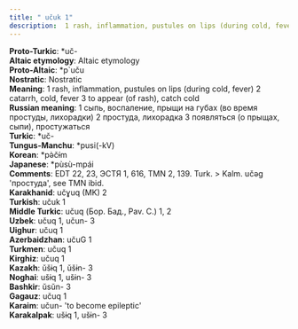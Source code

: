 ```yaml
---
title: " učuk 1"
description:  1 rash, inflammation, pustules on lips (during cold, fever) 2 catarrh, cold, fever 3 to appear (of rash), catch cold
---
```


<strong>Proto-Turkic</strong>:  *uč-<br>
<strong>Altaic etymology</strong>:  Altaic etymology<br>
<strong> Proto-Altaic</strong>:  *p`uču<br>
<strong>Nostratic</strong>:  Nostratic<br>
<strong>Meaning</strong>:  1 rash, inflammation, pustules on lips (during cold, fever) 2 catarrh, cold, fever 3 to appear (of rash), catch cold<br>
<strong>Russian meaning</strong>:  1 сыпь, воспаление, прыщи на губах (во время простуды, лихорадки) 2 простуда, лихорадка 3 появляться (о прыщах, сыпи), простужаться<br>
<strong>Turkic</strong>:  *uč-<br>
<strong>Tungus-Manchu</strong>:  *pusi(-kV)<br>
<strong>Korean</strong>:  *pǝ̀čɨ́m<br>
<strong>Japanese</strong>:  *pùsù-mpái<br>
<strong>Comments</strong>:  EDT 22, 23, ЭСТЯ 1, 616, TMN 2, 139. Turk. > Kalm. učǝg 'простуда', see TMN ibid.<br>
<strong>Karakhanid</strong>:  učɣuq (MK) 2<br>
<strong>Turkish</strong>:  učuk 1<br>
<strong>Middle Turkic</strong>:  učuq (Бор. Бад., Pav. C.) 1, 2<br>
<strong>Uzbek</strong>:  učuq 1, učun- 3<br>
<strong>Uighur</strong>:  učuq 1<br>
<strong>Azerbaidzhan</strong>:  učuG 1<br>
<strong>Turkmen</strong>:  učuq 1<br>
<strong>Kirghiz</strong>:  učuq 1<br>
<strong>Kazakh</strong>:  ŭšɨq 1, ŭšɨn- 3<br>
<strong>Noghai</strong>:  ušɨq 1, ušɨn- 3<br>
<strong>Bashkir</strong>:  ŭsŭn- 3<br>
<strong>Gagauz</strong>:  učuq 1<br>
<strong>Karaim</strong>:  učun- 'to become epileptic'<br>
<strong>Karakalpak</strong>:  ušɨq 1, ušɨn- 3<br>


